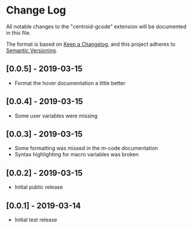 # Change Log

All notable changes to the "centroid-gcode" extension will be documented in this file.

The format is based on [Keep a Changelog](https://keepachangelog.com/en/1.0.0/),
and this project adheres to [Semantic Versioning](https://semver.org/spec/v2.0.0.html).


## [0.0.5] - 2019-03-15
- Format the hover documentation a little better

## [0.0.4] - 2019-03-15
- Some user variables were missing

## [0.0.3] - 2019-03-15
- Some formatting was missed in the m-code documentation
- Syntax highlighting for macro variables was broken

## [0.0.2] - 2019-03-15
- Initial public release

## [0.0.1] - 2019-03-14

- Initial test release
